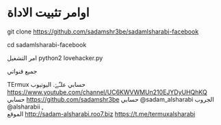 # اوامر تثبيت الاداة

git clone https://github.com/sadamshr3be/sadamlsharabi-facebook

cd sadamlsharabi-facebook

امر التشغيل
python2 lovehacker.py

جميع قنواتي

TErmux
حسابي علـّۓ. اليوتيوب
https://www.youtube.com/channel/UC6KWVWMUn210EJYDyUHQhKQ
حسابي https://github.com/sadamshr3be
حسابي @sadam_alsharabi
الجروب @alsharabii ,   
الموقع http://sadam-alsharabi.roo7.biz
https://t.me/termuxalsharabi
